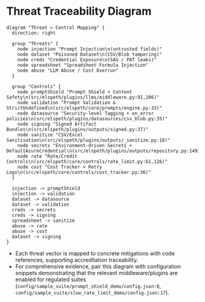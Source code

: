 # Threat Traceability Diagram

```penguin
diagram "Threat ↔ Control Mapping" {
  direction: right

  group "Threats" {
    node injection "Prompt Injection\n(untrusted fields)"
    node dataset "Poisoned Dataset\n(CSV/Blob tampering)"
    node creds "Credential Exposure\n(SAS / PAT leaks)"
    node spreadsheet "Spreadsheet Formula Injection"
    node abuse "LLM Abuse / Cost Overrun"
  }

  group "Controls" {
    node promptShield "Prompt Shield + Content Safety\n(src/elspeth/plugins/llms/middleware.py:91,206)"
    node validation "Prompt Validation & StrictUndefined\n(src/elspeth/core/prompts/engine.py:33)"
    node datasource "Security-level Tagging + on_error policies\n(src/elspeth/plugins/datasources/csv_blob.py:35)"
    node signing "Signed Artifact Bundles\n(src/elspeth/plugins/outputs/signed.py:37)"
    node sanitize "CSV/Excel Sanitisation\n(src/elspeth/plugins/outputs/_sanitize.py:18)"
    node secrets "Environment-driven Secrets + DefaultAzureCredential\n(src/elspeth/plugins/outputs/repository.py:149)"
    node rate "Rate/Credit Controls\n(src/elspeth/core/controls/rate_limit.py:61,126)"
    node cost "Cost Tracker + Retry Logs\n(src/elspeth/core/controls/cost_tracker.py:36)"
  }

  injection -> promptShield
  injection -> validation
  dataset -> datasource
  dataset -> validation
  creds -> secrets
  creds -> signing
  spreadsheet -> sanitize
  abuse -> rate
  abuse -> cost
  dataset -> signing
}
```

- Each threat vector is mapped to concrete mitigations with code references, supporting accreditation traceability.
- For comprehensive evidence, pair this diagram with configuration snippets demonstrating that the relevant middleware/plugins are enabled for regulated suites (`config/sample_suite/prompt_shield_demo/config.json:8`, `config/sample_suite/slow_rate_limit_demo/config.json:17`).
